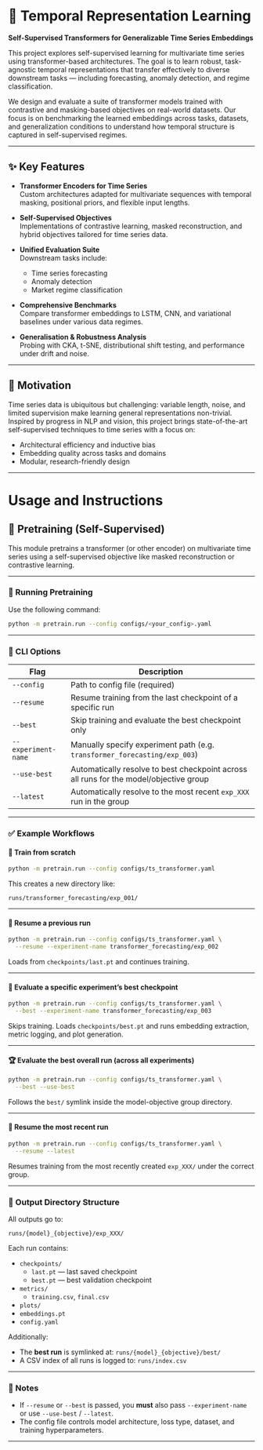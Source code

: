 # 🧠 Temporal Representation Learning

**Self-Supervised Transformers for Generalizable Time Series Embeddings**

This project explores self-supervised learning for multivariate time series using transformer-based architectures. The goal is to learn robust, task-agnostic temporal representations that transfer effectively to diverse downstream tasks — including forecasting, anomaly detection, and regime classification.

We design and evaluate a suite of transformer models trained with contrastive and masking-based objectives on real-world datasets. Our focus is on benchmarking the learned embeddings across tasks, datasets, and generalization conditions to understand how temporal structure is captured in self-supervised regimes.

---

## ✨ Key Features

- **Transformer Encoders for Time Series**  
  Custom architectures adapted for multivariate sequences with temporal masking, positional priors, and flexible input lengths.

- **Self-Supervised Objectives**  
  Implementations of contrastive learning, masked reconstruction, and hybrid objectives tailored for time series data.

- **Unified Evaluation Suite**  
  Downstream tasks include:
  - Time series forecasting
  - Anomaly detection
  - Market regime classification

- **Comprehensive Benchmarks**  
  Compare transformer embeddings to LSTM, CNN, and variational baselines under various data regimes.

- **Generalisation & Robustness Analysis**  
  Probing with CKA, t-SNE, distributional shift testing, and performance under drift and noise.

---

## 🧩 Motivation

Time series data is ubiquitous but challenging: variable length, noise, and limited supervision make learning general representations non-trivial. Inspired by progress in NLP and vision, this project brings state-of-the-art self-supervised techniques to time series with a focus on:

- Architectural efficiency and inductive bias
- Embedding quality across tasks and domains
- Modular, research-friendly design

---

# Usage and Instructions

## 🧪 Pretraining (Self-Supervised)

This module pretrains a transformer (or other encoder) on multivariate time series using a self-supervised objective like masked reconstruction or contrastive learning.

---

### 🧠 Running Pretraining

Use the following command:

```bash
python -m pretrain.run --config configs/<your_config>.yaml
```

---

### 🔧 CLI Options

| Flag | Description |
|------|-------------|
| `--config` | Path to config file (required) |
| `--resume` | Resume training from the last checkpoint of a specific run |
| `--best` | Skip training and evaluate the best checkpoint only |
| `--experiment-name` | Manually specify experiment path (e.g. `transformer_forecasting/exp_003`) |
| `--use-best` | Automatically resolve to best checkpoint across all runs for the model/objective group |
| `--latest` | Automatically resolve to the most recent `exp_XXX` run in the group |

---

### ✅ Example Workflows

#### 🚀 Train from scratch

```bash
python -m pretrain.run --config configs/ts_transformer.yaml
```

This creates a new directory like:

```
runs/transformer_forecasting/exp_001/
```

---

#### 🔁 Resume a previous run

```bash
python -m pretrain.run --config configs/ts_transformer.yaml \
  --resume --experiment-name transformer_forecasting/exp_002
```

Loads from `checkpoints/last.pt` and continues training.

---

#### 🧪 Evaluate a specific experiment’s best checkpoint

```bash
python -m pretrain.run --config configs/ts_transformer.yaml \
  --best --experiment-name transformer_forecasting/exp_003
```

Skips training. Loads `checkpoints/best.pt` and runs embedding extraction, metric logging, and plot generation.

---

#### 🏆 Evaluate the best overall run (across all experiments)

```bash
python -m pretrain.run --config configs/ts_transformer.yaml \
  --best --use-best
```

Follows the `best/` symlink inside the model-objective group directory.

---

#### 🔂 Resume the most recent run

```bash
python -m pretrain.run --config configs/ts_transformer.yaml \
  --resume --latest
```

Resumes training from the most recently created `exp_XXX/` under the correct group.

---

### 📁 Output Directory Structure

All outputs go to:

```
runs/{model}_{objective}/exp_XXX/
```

Each run contains:

- `checkpoints/`
  - `last.pt` — last saved checkpoint
  - `best.pt` — best validation checkpoint
- `metrics/`
  - `training.csv`, `final.csv`
- `plots/`
- `embeddings.pt`
- `config.yaml`

Additionally:

- The **best run** is symlinked at: `runs/{model}_{objective}/best/`
- A CSV index of all runs is logged to: `runs/index.csv`

---

### 📌 Notes

- If `--resume` or `--best` is passed, you **must** also pass `--experiment-name` or use `--use-best` / `--latest`.
- The config file controls model architecture, loss type, dataset, and training hyperparameters.

---
